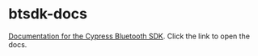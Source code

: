 # btsdk-docs
[Documentation for the Cypress Bluetooth SDK](https://cypresssemiconductorco.github.io/btsdk-docs/BT-SDK/index.html). Click the link to open the docs.
